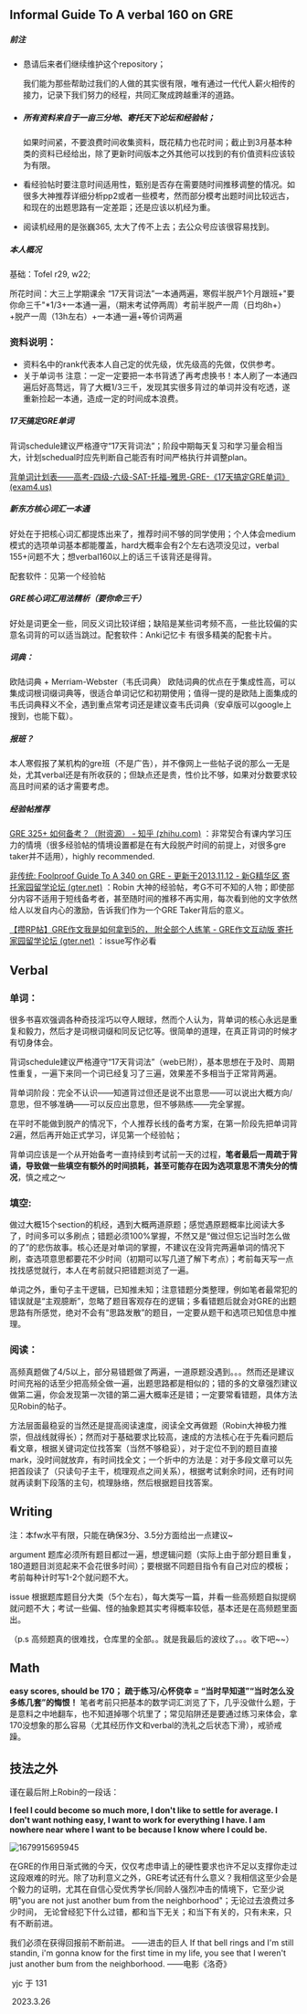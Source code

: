 ## Informal Guide To A verbal 160 on GRE

##### 前注

- 恳请后来者们继续维护这个repository；

  我们能为那些帮助过我们的人做的其实很有限，唯有通过一代代人薪火相传的接力，记录下我们努力的经程，共同汇聚成跨越重洋的道路。

- ##### 所有资料来自于一亩三分地、寄托天下论坛和经验帖；

  如果时间紧，不要浪费时间收集资料，既花精力也花时间；截止到3月基本种类的资料已经给出，除了更新时间版本之外其他可以找到的有价值资料应该较为有限。

- 看经验帖时要注意时间适用性，甄别是否存在需要随时间推移调整的情况。如很多大神推荐详细分析pp2或者一些模考，然而部分模考出题时间比较远古，和现在的出题思路有一定差距；还是应该以机经为重。

- 阅读机经用的是张巍365, 太大了传不上去；去公众号应该很容易找到。

##### 本人概况

基础：Tofel r29, w22; 

所花时间：大三上学期课余 “17天背词法”一本通两遍，寒假半脱产1个月跟班+"要你命三千"*1/3+一本通一遍，（期末考试停两周）考前半脱产一周（日均8h+）+脱产一周（13h左右）+一本通一遍+等价词两遍

### 资料说明：

* 资料名中的rank代表本人自己定的优先级，优先级高的先做，仅供参考。
* 关于单词书 注意：一定一定要把一本书背透了再考虑换书！本人刷了一本通四遍后好高骛远，背了大概1/3三千，发现其实很多背过的单词并没有吃透，遂重新捡起一本通，造成一定的时间成本浪费。

#####  17天搞定GRE单词

背词schedule建议严格遵守“17天背词法”；阶段中期每天复习和学习量会相当大，计划schedual时应先判断自己能否有时间严格执行并调整plan。

 [背单词计划表——高考-四级-六级-SAT-托福-雅思-GRE-《17天搞定GRE单词》 (exam4.us)](https://exam4.us/) 

##### 新东方核心词汇一本通

好处在于把核心词汇都提炼出来了，推荐时间不够的同学使用；个人体会medium模式的选项单词基本都能覆盖，hard大概率会有2个左右选项没见过，verbal 155+问题不大；想verbal160以上的话三千该背还是得背。

配套软件：见第一个经验帖

##### GRE核心词汇用法精析（要你命三千）

好处是词更全一些，同反义词比较详细；缺陷是某些词考频不高，一些比较偏的实意名词背的可以适当跳过。配套软件：Anki记忆卡 有很多精美的配套卡片。

##### 词典：

欧陆词典 + Merriam-Webster（韦氏词典）
欧陆词典的优点在于集成性高，可以集成词根词缀词典等，很适合单词记忆和初期使用；值得一提的是欧陆上面集成的韦氏词典释义不全，遇到重点常考词还是建议查韦氏词典（安卓版可以google上搜到，也能下载）。

##### 报班？

本人寒假报了某机构的gre班（不是广告），并不像网上一些帖子说的那么一无是处，尤其verbal还是有所收获的；但缺点还是贵，性价比不够，如果对分数要求较高且时间紧的话才需要考虑。

##### 经验帖推荐

 [GRE 325+ 如何备考？（附资源） - 知乎 (zhihu.com)](https://zhuanlan.zhihu.com/p/500746925)  ：非常契合有课内学习压力的情境（很多经验帖的情境设置都是在有大段脱产时间的前提上，对很多gre taker并不适用），highly recommended. 

 [非传统: Foolproof Guide To A 340 on GRE - 更新于2013.11.12 - 新G精华区 寄托家园留学论坛 (gter.net)](https://bbs.gter.net/thread-1510435-1-1.html) ：Robin 大神的经验帖，考G不可不知的人物；即使部分内容不适用于短线备考者，甚至随时间的推移不再实用，每次看到他的文字依然给人以发自内心的激励，告诉我们作为一个GRE Taker背后的意义。

 [【攒RP帖】GRE作文我是如何拿到5的， 附全部个人练笔 - GRE作文互动版 寄托家园留学论坛 (gter.net)](https://bbs.gter.net/thread-1496294-1-2.html) ：issue写作必看

## Verbal

### 单词：

很多书喜欢强调各种奇技淫巧以夺人眼球，然而个人认为，背单词的核心永远是重复和毅力，然后才是词根词缀和同反记忆等。很简单的道理，在真正背词的时候才有切身体会。

背词schedule建议严格遵守“17天背词法”（web已附），基本思想在于及时、周期性重复，一遍下来同一个词已经复习了三遍，效果差不多相当于正常背两遍。

背单词阶段：完全不认识——知道背过但还是说不出意思——可以说出大概方向/意思，但不够准确——可以反应出意思，但不够熟练——完全掌握。

在平时不能做到脱产的情况下，个人推荐长线的备考方案，在第一阶段先把单词背2遍，然后再开始正式学习，详见第一个经验帖；        

背单词应该是一个从开始备考一直持续到考试前一天的过程，**笔者最后一周疏于背诵，导致做一些填空有额外的时间损耗，甚至可能存在因为选项意思不清失分的情况**，慎之戒之～

### 填空:

做过大概15个section的机经，遇到大概两道原题；感觉遇原题概率比阅读大多了，时间多可以多刷点；错题必须100%掌握，不然又是“做过但忘记当时怎么做的了”的悲伤故事。核心还是对单词的掌握，不建议在没背完两遍单词的情况下刷，查选项意思都要花不少时间（初期可以写几道了解下考点）；考前每天写一点找找感觉就行，本人在考前就只把错题浏览了一遍。

单词之外，重句子主干逻辑，已知推未知；注意错题分类整理，例如笔者最常犯的错误就是“主观臆断”，忽略了题目客观存在的逻辑；多看错题后就会对GRE的出题思路有所感觉，绝对不会有“思路发散”的题目，一定要从题干和选项已知信息中推理。

### 阅读：

高频真题做了4/5以上，部分易错题做了两遍，一道原题没遇到。。。然而还是建议时间充裕的话至少把高频全做一遍，出题思路都是相似的；错的多的文章强烈建议做第二遍，你会发现第一次错的第二遍大概率还是错；一定要常看错题，具体方法见Robin的帖子。

方法层面最稳妥的当然还是提高阅读速度，阅读全文再做题（Robin大神极力推崇，但战线就得长）；然而对于基础要求比较高，速成的方法核心在于先看问题后看文章，根据关键词定位找答案（当然不够稳妥），对于定位不到的题目直接mark，没时间就放弃，有时间找全文；一个折中的方法是：对于多段文章可以先把首段读了（只读句子主干，梳理观点之间关系），根据考试剩余时间，还有时间就再读剩下段落的主句，梳理脉络，然后根据题目找答案。

## Writing

注：本fw水平有限，只能在确保3分、3.5分方面给出一点建议~

argument 题库必须所有题目都过一遍，想逻辑问题（实际上由于部分题目重复，180道题目浏览起来不会花很多时间）；要根据不同题目指令有自己对应的模板；考前每种计时写1-2个就问题不大。

issue 根据题库题目分大类（5个左右），每大类写一篇，并看一些高频题自拟提纲就问题不大；考试一些偏、怪的抽象题其实考得概率较低，基本还是在高频题里面出。

（p.s 高频题真的很难找，仓库里的全部。。就是我最后的波纹了。。。收下吧~~）

## Math

**easy scores, should be 170；**
**疏于练习/心怀侥幸 = “当时早知道”“当时怎么没多练几套”的悔恨！**
笔者考前只把基本的数学词汇浏览了下，几乎没做什么题，于是意料之中地翻车，也不知道掉哪个坑里了；常见陷阱还是要通过练习来体会，拿170没想象的那么容易（尤其经历作文和verbal的洗礼之后状态下滑），戒骄戒躁。

## 技法之外

谨在最后附上Robin的一段话：

 **I feel I could become so much more, I don't like to settle for average. I don't want nothing easy, I want to work for everything I have. I am nowhere near where I want to be because I know where I could be.** 

![1679915695945](C:\Users\86173\AppData\Roaming\Typora\typora-user-images\1679915695945.png)

在GRE的作用日渐式微的今天，仅仅考虑申请上的硬性要求也许不足以支撑你走过这段艰难的时光。除了功利意义之外，GRE考试还有什么意义？我相信这至少会是个毅力的证明，尤其在自信心受优秀学长/同龄人强烈冲击的情境下，它至少说明"you are not just another bum from the neighborhood"；无论过去浪费过多少时间， 无论曾经犯下什么过错，都和当下无关；和当下有关的，只有未来，只有不断前进。

我们必须在获得回报前不断前进。                                                                                                  ——进击的巨人		If that bell rings and I'm still standin, i'm gonna know for the first time in my life, you see that I weren't just another bum from the neighborhood.                                                                                      ——电影《洛奇》



​                                                                                                                                                                      yjc 于 131

​																																									  2023.3.26